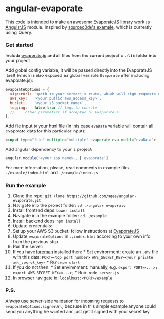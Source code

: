# angular-evaporate

This code is intended to make an awesome [EvaporateJS](https://github.com/TTLabs/EvaporateJS) library work as [AngularJS](angularjs.org) module. Inspired by [sourcec0de's example](https://github.com/sourcec0de/ng-evaporate), which is currently using jQuery.


### Get started

Include [evaporate.js](https://github.com/TTLabs/EvaporateJS) and all files from the current project's `./lib` folder into your project

Add global config variable, it will be passed directly into the EvaporateJS itself (which is also exposed as global variable `Evaporate` after including evaporate.js):
```javascript
evaporateOptions = {
  signerUrl: '<path to your server\'s route, which will sign requests with your private aws_secret_key>',
  aws_key:   '<your public aws_access_key>',
  bucket:    '<your s3 bucket name>',
  logging:   false|true // logs to console
  // ... other parameters if accepted by EvaporateJS
};
```

Add file input to your html file (in this case `evaData` variable will contain all evaporate data for this particular input):
```html
<input type="file" multiple="multiple" evaporate eva-model="evaData">
```

Add angular dependency to your js project:
```javascript
angular.module('<your app name>', ['evaporate'])
```

For more information, please, read comments in example files `./example/index.html` and `./example/index.js`


### Run the example

1. Clone the repo: `git clone https://github.com/uqee/angular-evaporate.git`
2. Navigate into the project folder: `cd ./angular-evaporate`
3. Install frontend deps: `bower install`
4. Navigate into the example folder: `cd ./example`
5. Install backend deps: `npm install`
6. Update credentials:
  1. Set up your AWS S3 bucket: follow instructions at [EvaporateJS](https://github.com/TTLabs/EvaporateJS)
  2. Update `evaporateOptions` in `./index.html` according to your own info from the previous step
7. Run the server:
  1. If you have [foreman](https://github.com/ddollar/foreman) installed then:
    * Set environment: create an `.env` file with this data:
    ```
    PORT=<tcp port number>
    AWS_SECRET_KEY=<your private aws_secret_key>
    ```
    * Run: `npm start`
  2. If you do not then:
    * Set environment: manually, e.g.
    ```
    export PORT=<...>; export AWS_SECRET_KEY=<...>;
    ```
    * Run: `node server.js`
8. In browser navigate to: `localhost:<PORT>/example`

### P.S.

_Always_ use server-side validation for incoming requests to `evaporateOptions.signerUrl`, because in this simple example anyone could send you anything he wanted and just get it signed with your secret key.

